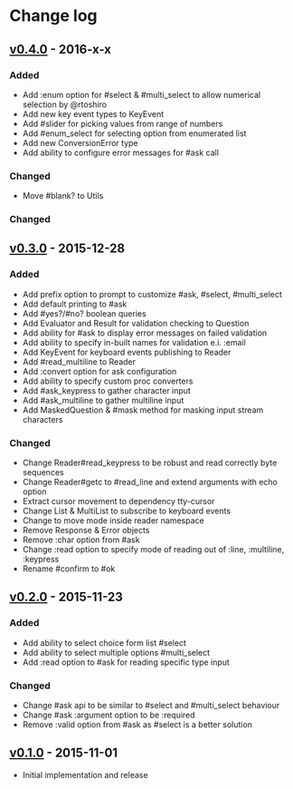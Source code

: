# Change log

## [v0.4.0] - 2016-x-x

### Added
* Add :enum option for #select & #multi_select to allow numerical selection by @rtoshiro
* Add new key event types to KeyEvent
* Add #slider for picking values from range of numbers
* Add #enum_select for selecting option from enumerated list
* Add new ConversionError type
* Add ability to configure error messages for #ask call

### Changed
* Move #blank? to Utils

### Changed

## [v0.3.0] - 2015-12-28

### Added
* Add prefix option to prompt to customize #ask, #select, #multi_select
* Add default printing to #ask
* Add #yes?/#no? boolean queries
* Add Evaluator and Result for validation checking to Question
* Add ability for #ask to display error messages on failed validation
* Add ability to specify in-built names for validation e.i. :email
* Add KeyEvent for keyboard events publishing to Reader
* Add #read_multiline to Reader
* Add :convert option for ask configuration
* Add ability to specify custom proc converters
* Add #ask_keypress to gather character input
* Add #ask_multiline to gather multiline input
* Add MaskedQuestion & #mask method for masking input stream characters

### Changed
* Change Reader#read_keypress to be robust and read correctly byte sequences
* Change Reader#getc to #read_line and extend arguments with echo option
* Extract cursor movement to dependency tty-cursor
* Change List & MultiList to subscribe to keyboard events
* Change to move mode inside reader namespace
* Remove Response & Error objects
* Remove :char option from #ask
* Change :read option to specify mode of reading out of :line, :multiline, :keypress
* Rename #confirm to #ok

## [v0.2.0] - 2015-11-23

### Added
* Add ability to select choice form list #select
* Add ability to select multiple options #multi_select
* Add :read option to #ask for reading specific type input

### Changed
* Change #ask api to be similar to #select and #multi_select behaviour
* Change #ask :argument option to be :required
* Remove :valid option from #ask as #select is a better solution

## [v0.1.0] - 2015-11-01

* Initial implementation and release

[v0.4.0]: https://github.com/peter-murach/tty-prompt/compare/v0.3.0...v0.4.0
[v0.3.0]: https://github.com/peter-murach/tty-prompt/compare/v0.2.0...v0.3.0
[v0.2.0]: https://github.com/peter-murach/tty-prompt/compare/v0.1.0...v0.2.0
[v0.1.0]: https://github.com/peter-murach/tty-prompt/compare/v0.1.0
